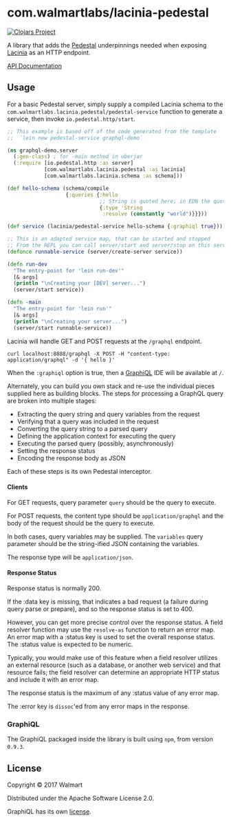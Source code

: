 # com.walmartlabs/lacinia-pedestal

[![Clojars Project](https://img.shields.io/clojars/v/com.walmartlabs/lacinia-pedestal.svg)](https://clojars.org/com.walmartlabs/lacinia-pedestal)

A library that adds the
[Pedestal](https://github.com/pedestal/pedestal) underpinnings needed when exposing
[Lacinia](https://github.com/walmartlabs/lacinia) as an HTTP endpoint.

[API Documentation](http://walmartlabs.github.io/lacinia-pedestal/)

## Usage

For a basic Pedestal server, simply supply a compiled Lacinia schema to
the `com.walmartlabs.lacinia.pedestal/pedestal-service` function to
generate a service, then invoke `io.pedestal.http/start`.

```clojure
;; This example is based off of the code generated from the template
;;  `lein new pedestal-service graphql-demo`

(ns graphql-demo.server
  (:gen-class) ; for -main method in uberjar
  (:require [io.pedestal.http :as server]
            [com.walmartlabs.lacinia.pedestal :as lacinia]
            [com.walmartlabs.lacinia.schema :as schema]))

(def hello-schema (schema/compile
                   {:queries {:hello
                              ;; String is quoted here; in EDN the quotation is not required
                              {:type 'String 
                               :resolve (constantly "world")}}}))

(def service (lacinia/pedestal-service hello-schema {:graphiql true}))

;; This is an adapted service map, that can be started and stopped
;; From the REPL you can call server/start and server/stop on this service
(defonce runnable-service (server/create-server service))

(defn run-dev
  "The entry-point for 'lein run-dev'"
  [& args]
  (println "\nCreating your [DEV] server...")
  (server/start service))

(defn -main
  "The entry-point for 'lein run'"
  [& args]
  (println "\nCreating your server...")
  (server/start runnable-service))
```

Lacinia will handle GET and POST requests at the `/graphql` endpoint.

`curl localhost:8888/graphql -X POST -H "content-type: application/graphql" -d '{ hello }'`

When the `:graphiql` option is true, then a
[GraphiQL](https://github.com/graphql/graphiql) IDE will be available at `/`.

Alternately, you can build you own stack and re-use the individual pieces
supplied here as building blocks.
The steps for processing a GraphQL query are broken into multiple stages:
- Extracting the query string and query variables from the request
- Verifying that a query was included in the request
- Converting the query string to a parsed query
- Defining the application context for executing the query
- Executing the parsed query (possibly, asynchronously)
- Setting the response status
- Encoding the response body as JSON

Each of these steps is its own Pedestal interceptor.

#### Clients

For GET requests, query parameter `query` should be the query to execute.

For POST requests, the content type should be `application/graphql` and the
body of the request should be the query to execute.

In both cases, query variables may be supplied.  The `variables`
query parameter should be the string-ified JSON containing the variables.

The response type will be `application/json`.

#### Response Status

Response status is normally 200.

If the :data key is missing, that indicates a bad request (a failure
during query parse or prepare), and so
the response status is set to 400.

However, you can get more precise control over the response status.
A field resolver function may use the `resolve-as` function to return
an error map.
An error map with a :status key is used to set the overall response
status.
The :status value is expected to be numeric.

Typically, you would make use of this feature when a field resolver utilizes an external
resource (such as a database, or another web service) and that resource
fails; the field resolver can determine an appropriate HTTP status
and include it with an error map.

The response status is the maximum of any :status value of any
error map.

The :error key is `dissoc`'ed from any error maps in the response.

### GraphiQL

The GraphiQL packaged inside the library is built using `npm`, from
version `0.9.3`.

## License

Copyright © 2017 Walmart

Distributed under the Apache Software License 2.0.

GraphiQL has its own [license](https://raw.githubusercontent.com/graphql/graphiql/master/LICENSE).
